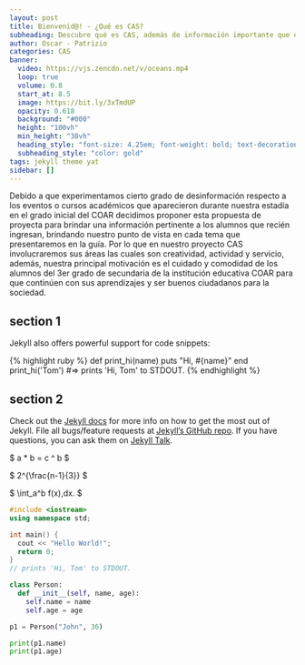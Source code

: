 ```yaml
---
layout: post
title: Bienvenid@! - ¿Qué es CAS?
subheading: Descubre qué es CAS, además de información importante que debes conocer :D
author: Oscar - Patrizio
categories: CAS
banner:
  video: https://vjs.zencdn.net/v/oceans.mp4
  loop: true
  volume: 0.8
  start_at: 8.5
  image: https://bit.ly/3xTmdUP
  opacity: 0.618
  background: "#000"
  height: "100vh"
  min_height: "38vh"
  heading_style: "font-size: 4.25em; font-weight: bold; text-decoration: underline"
  subheading_style: "color: gold"
tags: jekyll theme yat
sidebar: []
---
```


Debido a que experimentamos cierto grado de desinformación respecto a los eventos o cursos académicos que aparecieron durante nuestra estadía en el grado inicial del COAR decidimos proponer esta propuesta de proyecta para brindar una información pertinente a los alumnos que recién ingresan, brindando nuestro punto de vista en cada tema que presentaremos en la guía. Por lo que en nuestro proyecto CAS involucraremos sus áreas las cuales son creatividad, actividad y servicio, además, nuestra principal motivación es el cuidado y comodidad de los alumnos del 3er grado de secundaria de la institución educativa COAR para que continúen con sus aprendizajes y ser buenos ciudadanos para la sociedad.

## section 1

Jekyll also offers powerful support for code snippets:

{% highlight ruby %}
def print_hi(name)
puts "Hi, #{name}"
end
print_hi('Tom')
#=> prints 'Hi, Tom' to STDOUT.
{% endhighlight %}

## section 2

Check out the [Jekyll docs][jekyll-docs] for more info on how to get the most out of Jekyll. File all bugs/feature requests at [Jekyll’s GitHub repo][jekyll-gh]. If you have questions, you can ask them on [Jekyll Talk][jekyll-talk].

[jekyll-docs]: https://jekyllrb.com/docs/home
[jekyll-gh]: https://github.com/jekyll/jekyll
[jekyll-talk]: https://talk.jekyllrb.com/

$ a \* b = c ^ b $

$ 2^{\frac{n-1}{3}} $

$ \int_a^b f(x)\,dx. $

```cpp
#include <iostream>
using namespace std;

int main() {
  cout << "Hello World!";
  return 0;
}
// prints 'Hi, Tom' to STDOUT.
```

```python
class Person:
  def __init__(self, name, age):
    self.name = name
    self.age = age

p1 = Person("John", 36)

print(p1.name)
print(p1.age)
```

